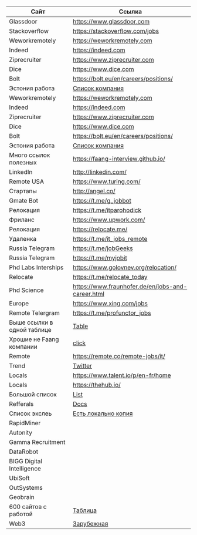 

| Сайт | Ссылка |
| ------ | ------ |
| Glassdoor | https://www.glassdoor.com |
| Stackoverflow | https://stackoverflow.com/jobs |
| Weworkremotely | https://weworkremotely.com |
| Indeed | https://indeed.com |
| Ziprecruiter | https://www.ziprecruiter.com |
| Dice | https://www.dice.com |
| Bolt| https://bolt.eu/en/careers/positions/|
|Эстония работа| [Список компания](https://chill-aftermath-5e3.notion.site/75abebbb8f9f44ac899ac55fa31679ce)|
| Weworkremotely | https://weworkremotely.com |
| Indeed | https://indeed.com |
| Ziprecruiter | https://www.ziprecruiter.com |
| Dice | https://www.dice.com |
| Bolt| https://bolt.eu/en/careers/positions/|
|Эстония работа| [Список компания](https://chill-aftermath-5e3.notion.site/75abebbb8f9f44ac899ac55fa31679ce)|
|Много ссылок полезных|https://faang-interview.github.io/|
|LinkedIn|http://linkedin.com/|
|Remote USA|https://www.turing.com/|
|Стартапы|http://angel.co/|
|Gmate Bot|https://t.me/g_jobbot|
|Релокация|https://t.me/itparohodick|
|Фриланс|https://www.upwork.com/|
|Релокация|https://relocate.me/|
|Удаленка|https://t.me/it_jobs_remote|
|Russia Telegram|https://t.me/jobGeeks|
|Russia Telegram|https://t.me/myjobit|
|Phd Labs Interships|https://www.golovnev.org/relocation/|
|Relocate|https://t.me/relocate_today|
|Phd Science|https://www.fraunhofer.de/en/jobs-and-career.html|
|Europe|https://www.xing.com/jobs|
|Remote Telergram|https://t.me/profunctor_jobs|
|Выше ссылки в одной таблице|[Table](https://atmyre.notion.site/43267f2b01564276b6ed71a076679c88?v=2c133f084f994f16a62363bffe3dcb57)|
|Хрошие не Faang компании|[click](https://github.com/poteto/hiring-without-whiteboards)|
|Remote|https://remote.co/remote-jobs/it/|
|Trend|[Twitter](https://twitter.com/kozlovzxc/status/1501932904246513679)|
|Locals|https://www.talent.io/p/en-fr/home|
|Locals|https://thehub.io/|
|Большой список|[List](https://lying-profit-0d3.notion.site/NewGrad-6c7f6fc5bcc447119893ab22f776aa72)|
|Refferals|[Docs](https://docs.google.com/spreadsheets/d/1VAizrCb_q1YG290Kg5gfRpn0ZsewITfqnrKmaVoZbLk/edit#gid=0)|
|Список экслеь|[Есть локально копия](https://docs.google.com/spreadsheets/d/1Qrldyvj6IA6u6c3wy8S9VuAORgnnA35wW0kBWgu3cc0/edit#gid=0)|
|RapidMiner||
|Autonity||
|Gamma Recruitment||
|DataRobot||
|BIGG Digital Intelligence||
|UbiSoft||
|OutSystems||
|Geobrain||
|600 сайтов с работой|[Таблица](https://hellonewjob.org/tech-vacacny-sources)|
|Web3|[Зарубежная](https://web3.career/)|

